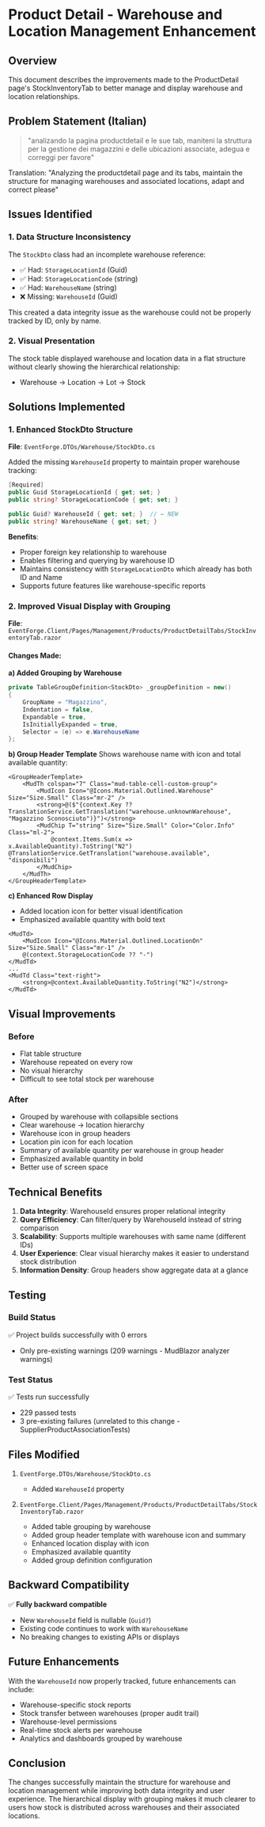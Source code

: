 # Product Detail - Warehouse and Location Management Enhancement

## Overview
This document describes the improvements made to the ProductDetail page's StockInventoryTab to better manage and display warehouse and location relationships.

## Problem Statement (Italian)
> "analizando la pagina productdetail e le sue tab, maniteni la struttura per la gestione dei magazzini e delle ubicazioni associate, adegua e correggi per favore"

Translation: "Analyzing the productdetail page and its tabs, maintain the structure for managing warehouses and associated locations, adapt and correct please"

## Issues Identified

### 1. Data Structure Inconsistency
The `StockDto` class had an incomplete warehouse reference:
- ✅ Had: `StorageLocationId` (Guid)
- ✅ Had: `StorageLocationCode` (string)
- ✅ Had: `WarehouseName` (string)
- ❌ Missing: `WarehouseId` (Guid)

This created a data integrity issue as the warehouse could not be properly tracked by ID, only by name.

### 2. Visual Presentation
The stock table displayed warehouse and location data in a flat structure without clearly showing the hierarchical relationship:
- Warehouse → Location → Lot → Stock

## Solutions Implemented

### 1. Enhanced StockDto Structure
**File**: `EventForge.DTOs/Warehouse/StockDto.cs`

Added the missing `WarehouseId` property to maintain proper warehouse tracking:

```csharp
[Required]
public Guid StorageLocationId { get; set; }
public string? StorageLocationCode { get; set; }

public Guid? WarehouseId { get; set; }  // ← NEW
public string? WarehouseName { get; set; }
```

**Benefits**:
- Proper foreign key relationship to warehouse
- Enables filtering and querying by warehouse ID
- Maintains consistency with `StorageLocationDto` which already has both ID and Name
- Supports future features like warehouse-specific reports

### 2. Improved Visual Display with Grouping
**File**: `EventForge.Client/Pages/Management/Products/ProductDetailTabs/StockInventoryTab.razor`

#### Changes Made:

**a) Added Grouping by Warehouse**
```csharp
private TableGroupDefinition<StockDto> _groupDefinition = new()
{
    GroupName = "Magazzino",
    Indentation = false,
    Expandable = true,
    IsInitiallyExpanded = true,
    Selector = (e) => e.WarehouseName
};
```

**b) Group Header Template**
Shows warehouse name with icon and total available quantity:
```razor
<GroupHeaderTemplate>
    <MudTh colspan="7" Class="mud-table-cell-custom-group">
        <MudIcon Icon="@Icons.Material.Outlined.Warehouse" Size="Size.Small" Class="mr-2" />
        <strong>@($"{context.Key ?? TranslationService.GetTranslation("warehouse.unknownWarehouse", "Magazzino Sconosciuto")}")</strong>
        <MudChip T="string" Size="Size.Small" Color="Color.Info" Class="ml-2">
            @context.Items.Sum(x => x.AvailableQuantity).ToString("N2") @TranslationService.GetTranslation("warehouse.available", "disponibili")
        </MudChip>
    </MudTh>
</GroupHeaderTemplate>
```

**c) Enhanced Row Display**
- Added location icon for better visual identification
- Emphasized available quantity with bold text

```razor
<MudTd>
    <MudIcon Icon="@Icons.Material.Outlined.LocationOn" Size="Size.Small" Class="mr-1" />
    @(context.StorageLocationCode ?? "-")
</MudTd>
...
<MudTd Class="text-right">
    <strong>@context.AvailableQuantity.ToString("N2")</strong>
</MudTd>
```

## Visual Improvements

### Before
- Flat table structure
- Warehouse repeated on every row
- No visual hierarchy
- Difficult to see total stock per warehouse

### After
- Grouped by warehouse with collapsible sections
- Clear warehouse → location hierarchy
- Warehouse icon in group headers
- Location pin icon for each location
- Summary of available quantity per warehouse in group header
- Emphasized available quantity in bold
- Better use of screen space

## Technical Benefits

1. **Data Integrity**: WarehouseId ensures proper relational integrity
2. **Query Efficiency**: Can filter/query by WarehouseId instead of string comparison
3. **Scalability**: Supports multiple warehouses with same name (different IDs)
4. **User Experience**: Clear visual hierarchy makes it easier to understand stock distribution
5. **Information Density**: Group headers show aggregate data at a glance

## Testing

### Build Status
✅ Project builds successfully with 0 errors
- Only pre-existing warnings (209 warnings - MudBlazor analyzer warnings)

### Test Status
✅ Tests run successfully
- 229 passed tests
- 3 pre-existing failures (unrelated to this change - SupplierProductAssociationTests)

## Files Modified

1. `EventForge.DTOs/Warehouse/StockDto.cs`
   - Added `WarehouseId` property

2. `EventForge.Client/Pages/Management/Products/ProductDetailTabs/StockInventoryTab.razor`
   - Added table grouping by warehouse
   - Added group header template with warehouse icon and summary
   - Enhanced location display with icon
   - Emphasized available quantity
   - Added group definition configuration

## Backward Compatibility

✅ **Fully backward compatible**
- New `WarehouseId` field is nullable (`Guid?`)
- Existing code continues to work with `WarehouseName`
- No breaking changes to existing APIs or displays

## Future Enhancements

With the `WarehouseId` now properly tracked, future enhancements can include:
- Warehouse-specific stock reports
- Stock transfer between warehouses (proper audit trail)
- Warehouse-level permissions
- Real-time stock alerts per warehouse
- Analytics and dashboards grouped by warehouse

## Conclusion

The changes successfully maintain the structure for warehouse and location management while improving both data integrity and user experience. The hierarchical display with grouping makes it much clearer to users how stock is distributed across warehouses and their associated locations.
